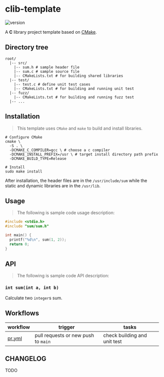 # clib-template

![version](https://img.shields.io/badge/version-1.0.0-7446ff)

A **C** library project template based on [CMake](https://cmake.org/).

## Directory tree

```shell
root/
  |-- src/
    |-- sum.h # sample header file
    |-- sum.c # sample source file
    |-- CMakeLists.txt # for building shared libraries
  |-- test/
    |-- test.c # define unit test cases
    |-- CMakeLists.txt # for building and running unit test
  |-- fuzz/
    |-- CMakeLists.txt # for building and running fuzz test
  |-- ...
```

## Installation

> This template uses `CMake` and `make` to build and install libraries.

```shell
# Configure CMake
cmake \
  -S . \
  -DCMAKE_C_COMPILER=gcc \ # choose a c compiler
  -DCMAKE_INSTALL_PREFIX=/usr \ # target install directory path prefix
  -DCMAKE_BUILD_TYPE=Release 

# Install
sudo make install
```

After installation, the header files are in the `/usr/include/sum` while the static and dynamic libraries are in the `/usr/lib`.

## Usage

> The following is sample code usage description:

```c
#include <stdio.h>
#include "sum/sum.h"

int main() {
  printf("%d\n", sum(1, 2));
  return 0;
}
```

## API

> The following is sample code API description:

### `int sum(int a, int b)`

Calculate two `integer`s sum.


## Workflows

|workflow|trigger|tasks|
|----|-----|----|
|[pr.yml](/.github/workflows/pr.yml)|pull requests or new push to `main`|check building and unit test|


## CHANGELOG

TODO
